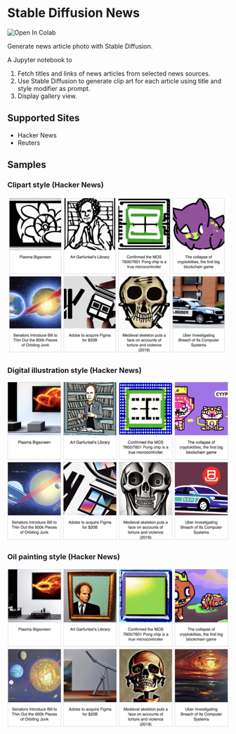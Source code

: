 # Stable Diffusion News
<img data-canonical-src="https://colab.research.google.com/assets/colab-badge.svg" alt="Open In Colab" src="https://colab.research.google.com/github/ctawong/stable_diffusion_news/blob/master/Stable_Diffusion_News.ipynb">

Generate news article photo with Stable Diffusion.

A Jupyter notebook to 
1. Fetch titles and links of news articles from selected news sources. 
2. Use Stable Diffusion to generate clip art for each article using title and style modifier as prompt.
3. Display gallery view.

## Supported Sites
- Hacker News
- Reuters


## Samples
### Clipart style (Hacker News)
![](clipart.png)

### Digital illustration style (Hacker News)
![](digital_illustration.png)

### Oil painting style (Hacker News)
![](oil_painting.png)

